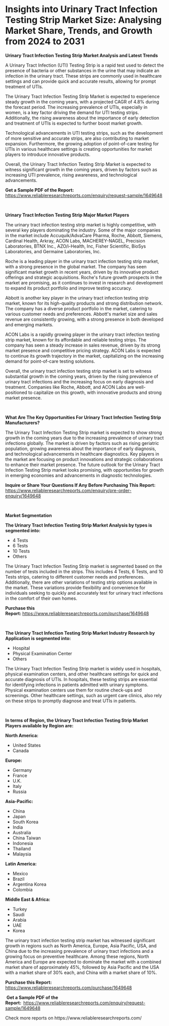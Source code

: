 <p><h1>Insights into Urinary Tract Infection Testing Strip Market Size: Analysing Market Share, Trends, and Growth from 2024 to 2031</h1></p><p><strong>Urinary Tract Infection Testing Strip Market Analysis and Latest Trends</strong></p>
<p><p>A Urinary Tract Infection (UTI) Testing Strip is a rapid test used to detect the presence of bacteria or other substances in the urine that may indicate an infection in the urinary tract. These strips are commonly used in healthcare settings and can provide quick and accurate results, allowing for prompt treatment of UTIs.</p><p>The Urinary Tract Infection Testing Strip Market is expected to experience steady growth in the coming years, with a projected CAGR of 4.8% during the forecast period. The increasing prevalence of UTIs, especially in women, is a key factor driving the demand for UTI testing strips. Additionally, the rising awareness about the importance of early detection and treatment of UTIs is expected to further boost market growth.</p><p>Technological advancements in UTI testing strips, such as the development of more sensitive and accurate strips, are also contributing to market expansion. Furthermore, the growing adoption of point-of-care testing for UTIs in various healthcare settings is creating opportunities for market players to introduce innovative products.</p><p>Overall, the Urinary Tract Infection Testing Strip Market is expected to witness significant growth in the coming years, driven by factors such as increasing UTI prevalence, rising awareness, and technological advancements.</p></p>
<p><strong>Get a Sample PDF of the Report:&nbsp;</strong> <a href="https://www.reliableresearchreports.com/enquiry/request-sample/1649648">https://www.reliableresearchreports.com/enquiry/request-sample/1649648</a></p>
<p>&nbsp;</p>
<p><strong>Urinary Tract Infection Testing Strip Major Market Players</strong></p>
<p><p>The urinary tract infection testing strip market is highly competitive, with several key players dominating the industry. Some of the major companies in the market include Accuquik/AdvaCare Pharma, Roche, Abbott, Siemens, Cardinal Health, Arkray, ACON Labs, MACHEREY-NAGEL, Precision Laboratories, BTNX Inc., AZO/i-Health, Inc, Fisher Scientific, BioSys Laboratories, and Germaine Laboratories, Inc.</p><p>Roche is a leading player in the urinary tract infection testing strip market, with a strong presence in the global market. The company has seen significant market growth in recent years, driven by its innovative product offerings and strategic acquisitions. Roche's future growth prospects in the market are promising, as it continues to invest in research and development to expand its product portfolio and improve testing accuracy.</p><p>Abbott is another key player in the urinary tract infection testing strip market, known for its high-quality products and strong distribution network. The company has a diverse product portfolio in the market, catering to various customer needs and preferences. Abbott's market size and sales revenue are consistently growing, with a strong presence in both developed and emerging markets.</p><p>ACON Labs is a rapidly growing player in the urinary tract infection testing strip market, known for its affordable and reliable testing strips. The company has seen a steady increase in sales revenue, driven by its strong market presence and competitive pricing strategy. ACON Labs is expected to continue its growth trajectory in the market, capitalizing on the increasing demand for point-of-care testing solutions.</p><p>Overall, the urinary tract infection testing strip market is set to witness substantial growth in the coming years, driven by the rising prevalence of urinary tract infections and the increasing focus on early diagnosis and treatment. Companies like Roche, Abbott, and ACON Labs are well-positioned to capitalize on this growth, with innovative products and strong market presence.</p></p>
<p>&nbsp;</p>
<p><strong>What Are The Key Opportunities For Urinary Tract Infection Testing Strip Manufacturers?</strong></p>
<p><p>The Urinary Tract Infection Testing Strip market is expected to show strong growth in the coming years due to the increasing prevalence of urinary tract infections globally. The market is driven by factors such as rising geriatric population, growing awareness about the importance of early diagnosis, and technological advancements in healthcare diagnostics. Key players in the market are focusing on product innovations and strategic collaborations to enhance their market presence. The future outlook for the Urinary Tract Infection Testing Strip market looks promising, with opportunities for growth in emerging economies and advancements in diagnostic technologies.</p></p>
<p><strong>Inquire or Share Your Questions If Any Before Purchasing This Report:</strong> <a href="https://www.reliableresearchreports.com/enquiry/pre-order-enquiry/1649648">https://www.reliableresearchreports.com/enquiry/pre-order-enquiry/1649648</a></p>
<p>&nbsp;</p>
<p><strong>Market Segmentation</strong></p>
<p><strong>The Urinary Tract Infection Testing Strip Market Analysis by types is segmented into:</strong></p>
<p><ul><li>4 Tests</li><li>6 Tests</li><li>10 Tests</li><li>Others</li></ul></p>
<p><p>The Urinary Tract Infection Testing Strip market is segmented based on the number of tests included in the strips. This includes 4 Tests, 6 Tests, and 10 Tests strips, catering to different customer needs and preferences. Additionally, there are other variations of testing strip options available in the market. These variations provide flexibility and convenience for individuals seeking to quickly and accurately test for urinary tract infections in the comfort of their own homes.</p></p>
<p><strong>Purchase this Report:&nbsp;</strong><a href="https://www.reliableresearchreports.com/purchase/1649648">https://www.reliableresearchreports.com/purchase/1649648</a></p>
<p>&nbsp;</p>
<p><strong>The Urinary Tract Infection Testing Strip Market Industry Research by Application is segmented into:</strong></p>
<p><ul><li>Hospital</li><li>Physical Examination Center</li><li>Others</li></ul></p>
<p><p>The Urinary Tract Infection Testing Strip market is widely used in hospitals, physical examination centers, and other healthcare settings for quick and accurate diagnosis of UTIs. In hospitals, these testing strips are essential for identifying infections in patients admitted with urinary symptoms. Physical examination centers use them for routine check-ups and screenings. Other healthcare settings, such as urgent care clinics, also rely on these strips to promptly diagnose and treat UTIs in patients.</p></p>
<p>&nbsp;</p>
<p><strong>In terms of Region, the Urinary Tract Infection Testing Strip Market Players available by Region are:</strong></p>
<p>
    <p> <strong> North America: </strong>
        <ul>
            <li>United States</li>
            <li>Canada</li>
        </ul>
        </p> 
    <p> <strong> Europe: </strong>
        <ul>
            <li>Germany</li>
            <li>France</li>
            <li>U.K.</li>
            <li>Italy</li>
            <li>Russia</li>
        </ul>
        </p> 
    <p> <strong> Asia-Pacific: </strong>
        <ul>
            <li>China</li>
            <li>Japan</li>
            <li>South Korea</li>
            <li>India</li>
            <li>Australia</li>
            <li>China Taiwan</li>
            <li>Indonesia</li>
            <li>Thailand</li>
            <li>Malaysia</li>
        </ul>
        </p> 
    <p> <strong> Latin America: </strong>
        <ul>
            <li>Mexico</li>
            <li>Brazil</li>
            <li>Argentina Korea</li>
            <li>Colombia</li>
        </ul>
        </p> 
    <p> <strong> Middle East & Africa: </strong>
        <ul>
            <li>Turkey</li>
            <li>Saudi</li>
            <li>Arabia</li>
            <li>UAE</li>
            <li>Korea</li>
        </ul>
    </p>
    </p>
<p><p>The urinary tract infection testing strip market has witnessed significant growth in regions such as North America, Europe, Asia Pacific, USA, and China due to the increasing prevalence of urinary tract infections and a growing focus on preventive healthcare. Among these regions, North America and Europe are expected to dominate the market with a combined market share of approximately 45%, followed by Asia Pacific and the USA with a market share of 30% each, and China with a market share of 10%.</p></p>
<p><strong>Purchase this Report: </strong><a href="https://www.reliableresearchreports.com/purchase/1649648">https://www.reliableresearchreports.com/purchase/1649648</a></p>
<p>&nbsp;<strong>Get a Sample PDF of the Report:&nbsp;&nbsp;</strong><a href="https://www.reliableresearchreports.com/enquiry/request-sample/1649648">https://www.reliableresearchreports.com/enquiry/request-sample/1649648</a></p>
<p><strong></strong></p>
<p>Check more reports on https://www.reliableresearchreports.com/</p>